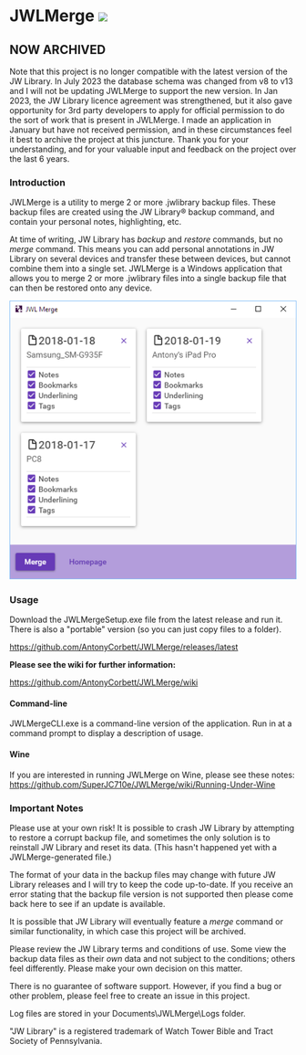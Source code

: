 # JWLMerge <img src="https://ci.appveyor.com/api/projects/status/2nl90i7apndaxcac?svg=true">

## NOW ARCHIVED

Note that this project is no longer compatible with the latest version of the JW Library. In July 2023 the database schema was changed from v8 to v13 and I will not be updating JWLMerge to support the new version. In Jan 2023, the JW Library licence agreement was strengthened, but it also gave opportunity for 3rd party developers to apply for official permission to do the sort of work that is present in JWLMerge. I made an application in January but have not received permission, and in these circumstances feel it best to archive the project at this juncture. Thank you for your understanding, and for your valuable input and feedback on the project over the last 6 years.

### Introduction

JWLMerge is a utility to merge 2 or more .jwlibrary backup files. These backup files are created using the JW Library® backup command, and contain your personal notes, highlighting, etc.

At time of writing, JW Library has _backup_ and _restore_ commands, but no _merge_ command. This means you can add personal annotations in JW Library on several devices and transfer these between devices, but cannot combine them into a single set. JWLMerge is a Windows application that allows you to merge 2 or more .jwlibrary files into a single backup file that can then be restored onto any device.

![Main Window](jwlmerge.png)

### Usage

Download the JWLMergeSetup.exe file from the latest release and run it. There is also a "portable" version (so you can just copy files to a folder).

https://github.com/AntonyCorbett/JWLMerge/releases/latest

**Please see the wiki for further information:**

https://github.com/AntonyCorbett/JWLMerge/wiki

#### Command-line

JWLMergeCLI.exe is a command-line version of the application. Run in at a command prompt to display a description of usage.

#### Wine

If you are interested in running JWLMerge on Wine, please see these notes: https://github.com/SuperJC710e/JWLMerge/wiki/Running-Under-Wine

### Important Notes

Please use at your own risk! It is possible to crash JW Library by attempting to restore a corrupt backup file, and sometimes the only solution is to reinstall JW Library and reset its data. (This hasn't happened yet with a JWLMerge-generated file.)

The format of your data in the backup files may change with future JW Library releases and I will try to keep the code up-to-date. If you receive an error stating that the backup file version is not supported then please come back here to see if an update is available.

It is possible that JW Library will eventually feature a _merge_ command or similar functionality, in which case this project will be archived.

Please review the JW Library terms and conditions of use. Some view the backup data files as their _own_ data and not subject to the conditions; others feel differently. Please make your own decision on this matter.

There is no guarantee of software support. However, if you find a bug or other problem, please feel free to create an issue in this project.

Log files are stored in your Documents\JWLMerge\Logs folder.

"JW Library" is a registered trademark of Watch Tower Bible and Tract Society of Pennsylvania.

